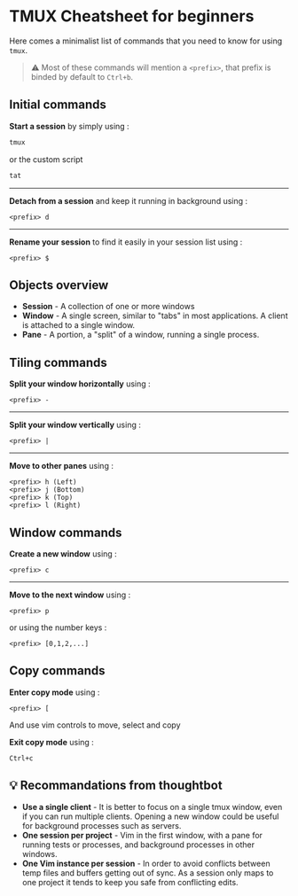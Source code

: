 # TMUX Cheatsheet for beginners
Here comes a minimalist list of commands that you need to know for using
`tmux`.

> :warning: Most of these commands will mention a `<prefix>`, that prefix is
binded by default to `Ctrl+b`.


## Initial commands

**Start a session** by simply using :
```bash
tmux
```
or the custom script
```bash
tat
```

---
**Detach from a session** and keep it running in background using :
```plaintext
<prefix> d
```

---
**Rename your session** to find it easily in your session list using :
```plaintext
<prefix> $
```

## Objects overview

- **Session** - A collection of one or more windows
- **Window** - A single screen, similar to "tabs" in most applications. A
    client is attached to a single window.
- **Pane** - A portion, a "split" of a window, running a single process.


## Tiling commands

**Split your window horizontally** using :
```plaintext
<prefix> -
```

---
**Split your window vertically** using :
```plaintext
<prefix> |
```

---
**Move to other panes** using :
```plaintext
<prefix> h (Left)
<prefix> j (Bottom)
<prefix> k (Top)
<prefix> l (Right)
```

## Window commands

**Create a new window** using :
```plaintext
<prefix> c
```

---
**Move to the next window** using :
```plaintext
<prefix> p
```
or using the number keys :
```
<prefix> [0,1,2,...]
```

## Copy commands

**Enter copy mode** using :
```plaintext
<prefix> [
```

And use vim controls to move, select and copy

**Exit copy mode** using :
```plaintext
Ctrl+c
```

## :bulb: Recommandations from thoughtbot
- **Use a single client** - It is better to focus on a single tmux window, even
    if you can run multiple clients. Opening a new window could be useful for
    background processes such as servers.
- **One session per project** - Vim in the first window, with a pane for
    running tests or processes, and background processes in other windows.
- **One Vim instance per session** - In order to avoid conflicts between temp
    files and buffers getting out of sync. As a session only maps to one
    project it tends to keep you safe from conflicting edits.
